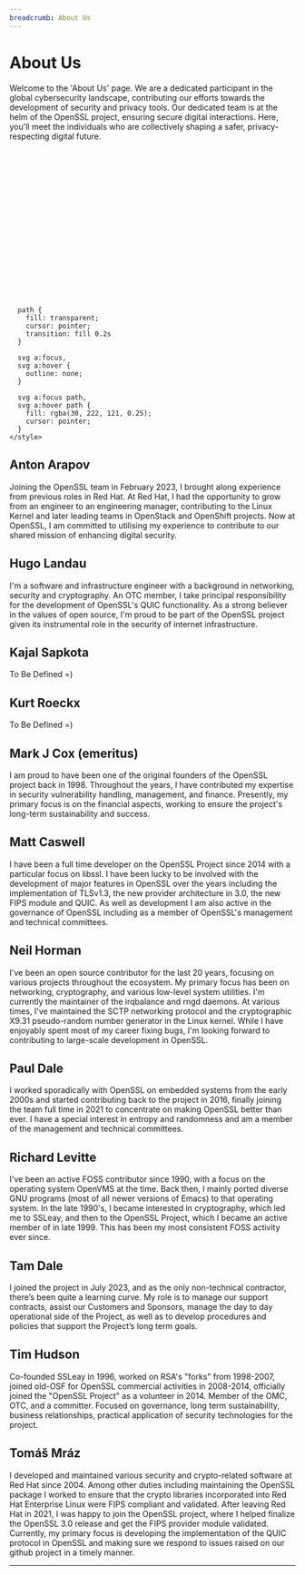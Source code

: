 ```yaml
---
breadcrumb: About Us
---
```


# About Us

Welcome to the 'About Us' page. We are a dedicated participant in the global
cybersecurity landscape, contributing our efforts towards the development of
security and privacy tools. Our dedicated team is at the helm of the OpenSSL
project, ensuring secure digital interactions. Here, you'll meet the individuals
who are collectively shaping a safer, privacy-respecting digital future.

<svg xmlns="http://www.w3.org/2000/svg" xmlns:xlink="http://www.w3.org/1999/xlink" viewBox="0 0 954 498.57">
  <defs>
    <style>
      svg {
        background-image: url(/img/faces/openssl2023.png);
        background-size: contain;
        background-repeat: no-repeat;
      }

      path {
        fill: transparent;
        cursor: pointer;
        transition: fill 0.2s
      }

      svg a:focus,
      svg a:hover {
        outline: none;
      }

      svg a:focus path,
      svg a:hover path {
        fill: rgba(30, 222, 121, 0.25);
        cursor: pointer;
      }
    </style>
  </defs>
  <g>
    <title>Anton Arapov</title>
    <a>
      <path transform="translate(0,-50)" d="M147.21 157.69L157.85 154.86L167.78 160.53L167.78 191.74L184.09 196.7L197.57 230.74L197.57 260.53L186.93 286.77L188.35 334.29L181.96 337.84L183.38 395.28L172.39 395.28L163.52 361.24L163.52 343.51L150.76 315.85L147.21 337.13L140.83 339.96L128.77 390.32L118.84 395.28L116.01 364.08L120.26 337.84L120.97 278.26L103.95 244.22L107.5 232.87L118.13 199.54L140.83 192.45L147.21 157.69z" />
    </a>
  </g>
  <g>
    <title>Tim Hudson</title>
    <a>
      <path transform="translate(0,-50)" d="M416.02 176.67L431.22 183.64L431.22 212.76L447.05 220.36L460.98 252.02L460.98 296.98L460.98 311.55L453.38 316.61L444.51 305.22L445.78 286.85L442.61 292.55L445.78 329.28L443.25 349.54L445.15 372.97L438.5 399.57L450.85 411.6L426.78 411.6L420.45 364.11L411.59 362.21L411.59 332.44L403.99 360.31L397.66 363.47L388.79 411.6L367.26 411.6L376.76 396.4L372.96 362.21L367.26 356.51L375.49 314.08L362.83 308.38L362.83 267.22L379.93 217.2L398.29 215.3L399.56 193.13L400.82 183L416.02 176.67z" />
    </a>
  </g>
  <g>
    <title>Hugo Landau</title>
    <a>
      <path transform="translate(0,-50)" d="M484.41 158.94L491.37 166.54L502.14 169.07L504.67 177.3L494.54 188.7L494.54 195.67L513.54 202L523.03 249.49L523.03 281.79L510.37 310.28L516.7 394.5L512.27 400.83L514.8 410.33L499.61 410.33L484.41 326.11L476.97 367.27L477 407.16L459.71 410.33L459.71 347.01L455.91 315.98L463.51 303.95L461.61 279.25L461.61 255.82L455.91 236.19L448.95 221.63L453.38 207.06L471.11 197.57L471.74 190.6L464.14 189.97L464.78 172.87L471.11 165.27L476.97 158.94L484.41 158.94z" />
    </a>
  </g>
  <g>
    <title>Paul Dale</title>
    <a>
      <path transform="translate(0,-50)" d="M578.13 183L586.36 189.97L590.16 202L587.62 213.4L604.72 221L618.65 235.56L609.79 290.65L603.45 310.28L598.39 359.04L593.96 383.1L591.42 400.2L598.39 413.5L583.82 413.5L581.29 389.43L573.69 353.97L569.89 362.84L566.09 383.1L562.93 398.3L562.93 410.33L553.43 417.3L545.2 417.3L545.2 409.06L551.53 401.47L547.73 372.34L549.63 356.51L542.66 356.51L542.66 319.15L542.66 303.95L538.23 275.31L529.37 262.79L525.57 257.09L534.43 231.13L553.43 217.83L563.56 216.56L562.29 207.06L561.03 195.67L565.46 186.8L572.11 183L578.13 183z" />
    </a>
  </g>
  <g>
    <title>Tam Dale</title>
    <a>
      <path transform="translate(0,-50)" d="M652.21 179.84L661.71 179.84L664.24 188.07L675.64 195.67L675.64 204.53L663.93 212.76L668.04 219.1L680.71 219.1L692.74 242.53L696.54 268.49L696.54 310.91L685.77 321.68L682.61 386.27L668.68 397.67L674.38 416.66L661.08 416.66L655.38 400.83L652.21 416.66L635.75 416.66L635.75 401.47L628.15 397.67L618.02 317.88L612.95 307.11L612.95 286.85L612.95 262.16L618.02 243.16L623.72 225.43L643.98 219.73L643.35 211.5L634.48 207.7L634.48 198.83L641.45 191.87L642.71 182.37L652.21 179.84z" />
    </a>
  </g>
  <g>
    <title>Richard Levitte</title>
    <a>
      <path transform="translate(0,-50)" d="M730.73 168.44L742.76 171.6L742.76 177.94L751 177.94L753.53 188.07L749.1 196.3L742.13 200.1L742.13 206.43L756.69 210.86L768.09 219.73L778.22 238.73L771.26 243.79L774.43 264.06L764.93 297.62L768.09 341.94L778.22 400.2L772.53 400.2L784.56 414.76L765.56 414.76L761.13 405.9L754.16 405.9L748.46 347.64L736.43 317.25L730.73 350.81L736.43 398.3L736.43 414.76L719.33 417.3L716.17 410.33L725.03 405.26L709.84 353.97L709.84 322.95L704.14 296.35L696.54 267.85L696.54 245.06L692.11 236.83L703.5 217.2L725.67 207.7L724.4 201.37L718.7 193.77L713 194.4L714.9 183L721.87 171.6L730.73 168.44z" />
    </a>
  </g>
  <g>
    <title>Mark J Cox</title>
    <a>
      <path transform="translate(0,-50)" d="M820.65 148.17L832.68 150.71L835.21 160.21L843.45 160.21L843.45 167.17L835.21 167.17L832.05 176.67L835.85 183.64L855.48 193.13L866.24 231.76L873.84 275.31L873.84 299.52L865.61 299.52L861.81 279.89L850.41 243.16L847.25 275.07L847.25 307.11L844.08 335.61L847.25 361.57L847.25 398.3L844.08 404L847.25 416.03L832.68 416.03L825.08 395.13L820.65 402.73L823.18 416.03L794.06 416.03L790.26 409.06L803.55 400.2L799.75 364.11L799.75 342.58L794.69 301.42L786.46 302.68L780.76 291.92L783.29 279.25L783.29 243.79L789.62 208.33L791.52 193.13L806.09 186.8L813.69 184.27L813.05 177.94L807.35 169.7L801.65 167.8L807.35 161.47L809.25 151.97L820.65 148.17z" />
    </a>
  </g>
  <g>
    <title>Matt Caswell</title>
    <a>
      <path transform="translate(0,-50)" d="M290.48 194.57L313.17 184.64L309.62 173.3L301.82 173.3L306.79 160.53L306.79 160.53L313.17 151.31L328.06 151.31L342.25 157.69L342.25 169.04L333.74 179.68L335.87 187.48L355.01 194.57L360.69 220.11L354.3 220.11L346.5 253.44L345.79 339.25L346.5 365.5L344.38 393.86L360.69 408.76L332.32 408.76L330.9 376.13L322.39 332.16L318.13 312.3L307.5 335L303.95 361.95L296.86 383.94L296.86 408.76L282.67 413.72L273.45 413.72L276.29 404.5L284.8 396.7L288.35 342.09L288.35 310.89L289.77 270.46L284.8 244.22L287.64 220.81L279.84 218.69" />
    </a>
  </g>
  <g>
    <title>Tomáš Mráz</title>
    <a>
      <path transform="translate(0,-50)" d="M203.95 232.87L207.86 222.84L215.3 203.79L236.57 196.7L233.03 177.55L242.25 161.24L248.63 161.24L257.85 171.17L260.69 181.81L257.85 193.16L275.58 202.37L284.8 223.65L284.8 237.13L281.26 244.22L280.55 281.81L281.96 297.41L279.84 307.34L269.91 310.18L269.91 339.25L262.82 339.25L264.23 362.66L253.6 395.99L263.52 408.76L263.52 415.14L240.83 410.18L241.54 391.03L244.38 376.13L244.38 361.95L239.41 341.38L232.32 349.89L232.32 364.08L227.35 386.77L228.06 408.76L215.3 415.14L207.5 410.18L216.01 399.54L216.01 376.84L212.46 344.93L206.79 302.37L199.7 298.83L203.95 271.88L205.37 239.25" />
    </a>
  </g>
</svg>

## Anton Arapov
Joining the OpenSSL team in February 2023, I brought along experience from
previous roles in Red Hat. At Red Hat, I had the opportunity to grow from an
engineer to an engineering manager, contributing to the Linux Kernel and later
leading teams in OpenStack and OpenShift projects. Now at OpenSSL, I am
committed to utilising my experience to contribute to our shared mission of
enhancing digital security.

## Hugo Landau
I'm a software and infrastructure engineer with a background in networking,
security and cryptography. An OTC member, I take principal responsibility for
the development of OpenSSL's QUIC functionality. As a strong believer in the
values of open source, I'm proud to be part of the OpenSSL project given its
instrumental role in the security of internet infrastructure.

## Kajal Sapkota
To Be Defined =)

## Kurt Roeckx
To Be Defined =)

## Mark J Cox (emeritus)
I am proud to have been one of the original founders of the OpenSSL project
back in 1998. Throughout the years, I have contributed my expertise in security
vulnerability handling, management, and finance. Presently, my primary focus is
on the financial aspects, working to ensure the project's long-term
sustainability and success.

## Matt Caswell
I have been a full time developer on the OpenSSL Project since 2014 with a
particular focus on libssl. I have been lucky to be involved with the development
of major features in OpenSSL over the years including the implementation of
TLSv1.3, the new provider architecture in 3.0, the new FIPS module and QUIC.
As well as development I am also active in the governance of OpenSSL including
as a member of OpenSSL's management and technical committees.

## Neil Horman
I've been an open source contributor for the last 20 years, focusing on various
projects throughout the ecosystem. My primary focus has been on networking,
cryptography, and various low-level system utilities. I'm currently the
maintainer of the irqbalance and rngd daemons. At various times, I've maintained
the SCTP networking protocol and the cryptographic X9.31 pseudo-random number
generator in the Linux kernel. While I have enjoyably spent most of my career
fixing bugs, I'm looking forward to contributing to large-scale development in
OpenSSL.

## Paul Dale
I worked sporadically with OpenSSL on embedded systems from the early 2000s and
started contributing back to the project in 2016, finally joining the team full
time in 2021 to concentrate on making OpenSSL better than ever. I have a special
interest in entropy and randomness and am a member of the management and
technical committees.

## Richard Levitte
I've been an active FOSS contributor since 1990, with a focus on the
operating system OpenVMS at the time.  Back then, I mainly ported diverse
GNU programs (most of all newer versions of Emacs) to that operating system.
In the late 1990's, I became interested in cryptography, which led me to
SSLeay, and then to the OpenSSL Project, which I became an active member of
in late 1999.  This has been my most consistent FOSS activity ever since.

## Tam Dale
I joined the project in July 2023, and as the only non-technical contractor,
there’s been quite a learning curve.  My role is to manage our support
contracts, assist our Customers and Sponsors, manage the day to day
operational side of the Project, as well as to develop procedures and policies
that support the Project’s long term goals.

## Tim Hudson
Co-founded SSLeay in 1996, worked on RSA's "forks" from 1998-2007, joined
old-OSF for OpenSSL commercial activities in 2008-2014, officially joined the
"OpenSSL Project" as a volunteer in 2014. Member of the OMC, OTC, and a
committer. Focused on governance, long term sustainability, business
relationships, practical application of security technologies for the project.

## Tomáš Mráz
I developed and maintained various security and crypto-related software at
Red Hat since 2004. Among other duties including maintaining the OpenSSL
package I worked to ensure that the crypto libraries incorporated into Red Hat
Enterprise Linux were FIPS compliant and validated. After leaving Red Hat in
2021, I was happy to join the OpenSSL project, where I helped finalize the
OpenSSL 3.0 release and get the FIPS provider module validated. Currently, my
primary focus is developing the implementation of the QUIC protocol in OpenSSL
and making sure we respond to issues raised on our github project in a timely
manner.

---
